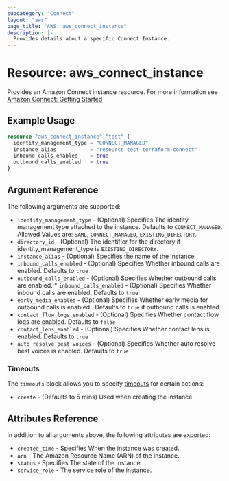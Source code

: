 ```yaml
---
subcategory: "Connect"
layout: "aws"
page_title: "AWS: aws_connect_instance"
description: |-
  Provides details about a specific Connect Instance.
---
```


# Resource: aws_connect_instance

Provides an Amazon Connect instance resource. For more information see
[Amazon Connect: Getting Started](https://docs.aws.amazon.com/connect/latest/adminguide/amazon-connect-get-started.html)

## Example Usage

```terraform
resource "aws_connect_instance" "test" {
  identity_management_type = "CONNECT_MANAGED"
  instance_alias           = "resource-test-terraform-connect"
  inbound_calls_enabled    = true
  outbound_calls_enabled   = true
}
```

## Argument Reference


The following arguments are supported:

* `identity_management_type` - (Optional) Specifies The identity management type attached to the instance. Defaults to `CONNECT_MANAGED`. Allowed Values are: `SAML`, `CONNECT_MANAGED`, `EXISTING_DIRECTORY`.
* `directory_id` - (Optional) The identifier for the directory if identity_management_type is `EXISTING_DIRECTORY`.
* `instance_alias` - (Optional) Specifies the name of the instance
* `inbound_calls_enabled` - (Optional) Specifies Whether inbound calls are enabled. Defaults to `true`
* `outbound_calls_enabled` -  (Optional) Specifies Whether outbound calls are enabled. * `inbound_calls_enabled` - (Optional) Specifies Whether inbound calls are enabled. Defaults to `true`
* `early_media_enabled` - (Optional) Specifies Whether early media for outbound calls is enabled . Defaults to `true` if outbound calls is enabled
* `contact_flow_logs_enabled` - (Optional) Specifies Whether contact flow logs are enabled. Defaults to `false`
* `contact_lens_enabled` - (Optional) Specifies Whether contact lens is enabled. Defaults to `true`
* `auto_resolve_best_voices` - (Optional) Specifies Whether auto resolve best voices is enabled. Defaults to `true`
<!-- * `use_custom_tts_voices` - (Optional) Specifies Whether use custom tts voices is enabled. Defaults to `false` -->

### Timeouts

The `timeouts` block allows you to specify [timeouts](https://www.terraform.io/docs/configuration/resources.html#timeouts) for certain actions:

* `create` - (Defaults to 5 mins) Used when creating the instance.

## Attributes Reference

In addition to all arguments above, the following attributes are exported:

* `created_time` - Specifies When the instance was created.
* `arn` - The Amazon Resource Name (ARN) of the instance.
* `status` - Specifies The state of the instance.
* `service_role` - The service role of the instance.
